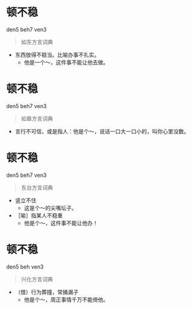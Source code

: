 # 顿不稳
den5 beh7 ven3
> 如东方言词典
- 东西放得不稳当。比喻办事不扎实。
  - 他是一个～，这件事不能让他去做。

# 顿不稳
den5 beh7 ven3
> 如皋方言词典
- 言行不可信，或是指人：他是个～，说话一口大一口小的，叫你心里没数。

# 顿不稳
den5 beh7 ven3
> 东台方言词典
- 竖立不住
  - 这是个～的尖嘴坛子。
- ［喻］指某人不稳重
  - 他是个～，这件事不能让他办！

# 顿不稳
den5 beh ven3
> 兴化方言词典
- （借）行为葬撞，常捅漏子
  - 他是个～，周正事情千万不能倚他。
